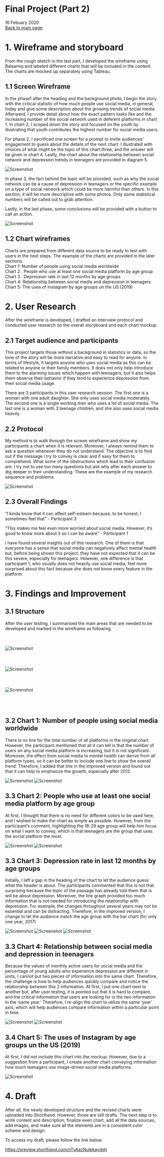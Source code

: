 # Final Project (Part 2)
16 Febuary 2020
<br>
[Back to main page](/README.md)


# 1. Wireframe and storyboard

<p>
From the rough sketch in the last part, I developed the wireframe using Balsamiq and labeled different charts that will be included in the content. The charts are mocked up separately using Tableau.</p>

## 1.1 Screen Wireframe

<p>
In the phase1 after the heading and the background photo, I begin the story with the critical statistic of how much people use social media, in general, today and give some description about the growing trends of social media. Afterward, I provide detail about how the exact pattern looks like and the increasing number of the social network used in deferent platforms in chart 1. In chart 2, I scoped down the story and focused on the youth by illustrating that youth contributes the highest number for social media users.
</p>

<p>
For phase 2, I sacrificed one screen for a prompt to invite audiences’ engagement to guess about the details of the next chart. I illustrated with choices of what might be the topic of this chart three, and the answer will be given in chart 4. Lastly, the chart about the relationship between social network and depression trends in teenagers are provided in diagram 5.
</p>

![Screenshot](origi2.png)

<p>
In phase 3, the fact behind the topic will be provided, such as why the social network can be a cause of depression in teenagers or the specific example on a type of social network which could be more harmful than others. In this section, it will be more descriptive with some photos. Only some statistical numbers will be called out to grab attention.
</p>
<p>
Lastly, in the last phase, some conclusions will be provided with a button to call an action.
</p>

![Screenshot](origi1.png)


## 1.2 Chart wireframes

<p>
Charts are prepared from different data source to be ready to test with users in the next steps.  The example of the charts are provided in the later sections.
<br>
Chart 1: Number of people using social media worldwide<br>
Chart 2 : People who use at least one social media platform by age group<br>
Chart 3 : Depression rate in last 12 months by age groups<br>
Chart 4: Relationship between social media and depression in teenagers<br>
Chart 5: The uses of Instagram by age groups un the US (2019)<br>
</p>

# 2. User Research

<p>
After the wireframe is developed, I drafted an interview protocol and conducted user research on the overall storyboard and each chart mockup.
</p>

## 2.1 Target audience and participants

<p>
This project targets those without a background in statistics or data, so the tone of the story will be more narrative and easy to read for anyone. In terms of lifestyle, it targets anyone who uses social media as this can be related to anyone or their family members. It does not only help introduce them to the alarming issues which happen with teenagers, but it also helps them observe their behavior if they tend to experience depression from their social media usage.
</p>

<p>
There are 3 participants in this user research session. The first one is a woman with one adult daughter. She only uses social media moderately. The second one is a single working man who uses a lot of social media. The last one is a woman with 3 teenage children, and she also uses social media heavily.
</p>

## 2.2 Protocol

<p>
My method is to walk through the screen wireframe and show my participants a chart when it is relevant. Moreover, I always remind them to ask a question whenever they do not understand. The objective is to find out if the message I try to convey is clear and if easy for them to comprehend. What some of the obstructions which lead to their confusion are.  I try not to use too many questions but ask why after each answer to dig deeper in their understanding. These are the example of my research sequence and problems.
</p>

![Screenshot](protocol.png)

## 2.3 Overall Findings

<p>“I kinda know that it can affect self-esteem because, to be honest, I sometimes feel that” - Participant 3</p>

<p>“This makes me feel even more worried about social media. However, it’s good to know more about it so I can be aware” - Participant 1</p>

<p>I have found several insights out of this research. One of them is that everyone has a sense that social media can negatively affect mental health but, before being shown this project, they have not expected that it can be this severe, especially for teenagers. However, one difference is that participant 1, who usually does not heavily use social media, feel more surprised about this fact because she does not know every feature in the platform.</p>

# 3. Findings and Improvement

## 3.1 Structure

<p>After the user testing, I summarised the main areas that are needed to be developed and marked in the wireframe as following.</p>

<br><br>
![Screenshot](Phase_1.png)
<br><br><br><br>
![Screenshot](Phase_2.png)
<br><br><br><br>
![Screenshot](Phase_3.png)
<br><br><br><br>

## 3.2 Chart 1: Number of people using social media worldwide

<p>There is no line for the total number of all platforms in the original chart.  However, the participant mentioned that all it can tell is that the number of users on any social media platform is increasing, but it is not significant.  Moreover, the effect from social media to mental health can derive from all platform types, so it can be better to include one line to show the overall trend.  Therefore, I added that line in the improved version and found out that it can help to emphasize the growth, especially after 2012.
</p>

![Screenshot](Chart1_before.png)
![Screenshot](Chart1_after.png)

## 3.3 Chart 2: People who use at least one social media platform by age group
<p>
At first, I thought that there is no need for different colors to be used here, and I wished to make the chart as simple as possible. However, from the participant’s comment, highlighting the 18-29 age group will help him focus on what I want to convey, which is that teenagers are the group that uses the social platform the most.
</p>

![Screenshot](Chart2_before.png)
![Screenshot](Chart2_after.png)


## 3.3 Chart 3: Depression rate in last 12 months by age groups

<p>Initially, I left a gap in the heading of the chart to let the audience guess what the header is about.  The participants commented that this is not that surprising because the topic of the passage has already told them that is will be about depression.  Moreover, the line graph provided too much information that is not needed for introducing the relationship with depression.  For example, the changes throughout several years may not be essential and can be distracting.  Therefore, in the improved version, I change to let the audience match the age group with the bar chart (for only one year, 2017)
</p>

![Screenshot](Chart3_before.png)
![Screenshot](Chart3_after1.png)
![Screenshot](Chart3_after2.png)

## 3.3 Chart 4: Relationship between social media and depression in teenagers

<p>
Because the values of monthly active users for social media and the percentage of young adults who experience depression are different in units, I cannot put two pieces of information into the same chart.  Therefore, the challenge is how to help audiences quickly compare and notice the relationship between this 2 information.  At first, I put one chart next to another but, after user testing, it is pointed out that it is hard to compare, and the critical information that users are looking for is the two information in the ‘same year.’  Therefore,  I re-align the chart to utilize the same ‘year’ axis, which will help audiences compare information within a particular point in time.
</p>

![Screenshot](Chart4_before.png)
![Screenshot](Chart4_after.png)

## 3.4 Chart 5: The uses of Instagram by age groups un the US (2019)

<p>
At first, I did not include this chart into the mockup.  However, due to a suggestion from a participant, I create another chart conveying information how much teenagers use image-driven social media platforms.
</p>

![Screenshot](Chart5.png)

# 4. Draft
<p>
After all, the newly developed structure and the revised charts were uploaded into Shorthand. However, those are still drafts. The next step is to write content and description, finalize even chart, add all the data sources, add images, and make sure all the elements are in a consistent color scheme and design. 
</p>
<p>
To access my draft, please follow the link below.<br>

https://preview.shorthand.com/nTyAazNulekaydqh
</p>

